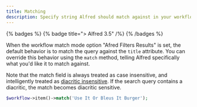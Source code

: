 ```yaml
---
title: Matching
description: Specify string Alfred should match against in your workflow.
---
```


{% badges %}
    {% badge title="> Alfred 3.5" /%}
{% /badges %}

When the workflow match mode option "Afred Filters Results" is set, the default behavior is to match the query against the `title` attribute. You can override this behavior using the `match` method, telling Alfred specifically what you'd like it to match against.

Note that the match field is always treated as case insensitive, and intelligently treated as [diacritic insensitive](https://www.oreilly.com/library/view/inside-the-index/9780735625358/ch05s10.html). If the search query contains a diacritic, the match becomes diacritic sensitive.

```php
$workflow->item()->match('Use It Or Bleus It Burger');
```